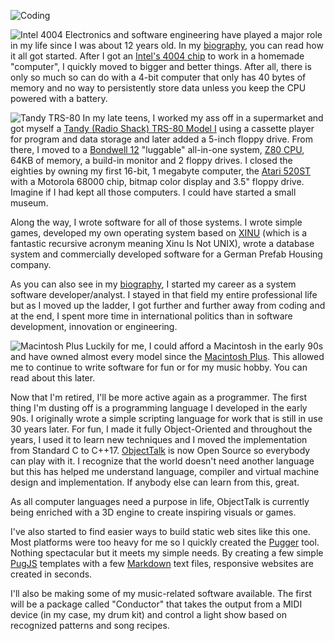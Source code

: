 ![Coding](class:rounded:img-fluid:img/main/Coding.jpg)

![Intel 4004](class:float-right:rounded:p-2:img/main/Intel4004.jpg)
Electronics and software engineering have played a major role in my
life since I was about 12 years old. In my [biography](#biography), you
can read how it all got started. After I got an
[Intel's 4004 chip](https://en.wikipedia.org/wiki/Intel_4004) to work
in a homemade "computer", I quickly moved to bigger and better things.
After all, there is only so much so can do with a 4-bit computer that
only has 40 bytes of memory and no way to persistently store data
unless you keep the CPU powered with a battery.

![Tandy TRS-80](class:float-left:rounded:p-2:img/main/TRS-80.jpg)
In my late teens, I worked my ass off in a supermarket and got myself a
[Tandy (Radio Shack) TRS-80 Model I](https://en.wikipedia.org/wiki/TRS-80)
using a cassette player for program and data storage and later added a
5-inch floppy drive. From there, I moved to a
[Bondwell 12](http://www.z80.eu/bondwell.html) "luggable"
all-in-one system,
[Z80 CPU](https://en.wikipedia.org/wiki/Zilog_Z80), 64KB of memory,
a build-in monitor and 2 floppy drives. I closed the eighties by owning
my first 16-bit, 1 megabyte computer, the
[Atari 520ST](https://en.wikipedia.org/wiki/Atari_ST) with a
Motorola 68000 chip, bitmap color display and 3.5" floppy drive.
Imagine if I had kept all those computers. I could have started a
small museum.

Along the way, I wrote software for all of those systems. I wrote
simple games, developed my own operating system based on
[XINU](https://en.wikipedia.org/wiki/Xinu) (which is a fantastic
recursive acronym meaning Xinu Is Not UNIX), wrote a database system
and commercially developed software for a German Prefab Housing
company.

As you can also see in my [biography](#biography), I started my career
as a system software developer/analyst. I stayed in that field my
entire professional life but as I moved up the ladder, I got further
and further away from coding and at the end, I spent more time in
international politics than in software development, innovation or
engineering.

![Macintosh Plus](class:float-right:rounded:p-2:img/main/MacintoshPlus.jpg)
Luckily for me, I could afford a Macintosh in the early 90s and have
owned almost every model since the
[Macintosh Plus](https://en.wikipedia.org/wiki/Macintosh_Plus).
This allowed me to continue to write software for fun or for my
music hobby. You can read about this later.

Now that I'm retired, I'll be more active again as a programmer.
The first thing I'm dusting off is a programming language I developed
in the early 90s. I originally wrote a simple scripting language
for work that is still in use 30 years later. For fun, I made it fully
Object-Oriented and throughout the years, I used it to learn new
techniques and I moved the implementation from Standard C to C++17.
[ObjectTalk](https://github.com/goossens/ObjectTalk) is now Open Source
so everybody can play with it. I recognize that the world doesn't need
another language but this has helped me understand language, compiler
and virtual machine design and implementation. If anybody else can learn
from this, great.

As all computer languages need a purpose in life, ObjectTalk is
currently being enriched with a 3D engine to create inspiring
visuals or games.

I've also started to find easier ways to build static web sites like
this one. Most platforms were too heavy for me so I quickly created
the [Pugger](https://github.com/goossens/Pugger) tool. Nothing
spectacular  but it meets my simple needs. By creating a few simple
[PugJS](https://pugjs.org/) templates with a few
[Markdown](https://www.markdownguide.org) text files,
responsive websites are created in seconds.

I'll also be making some of my music-related software available.
The first will be a package called "Conductor" that takes the output
from a MIDI device (in my case, my drum kit) and control a light show
based on recognized patterns and song recipes.
